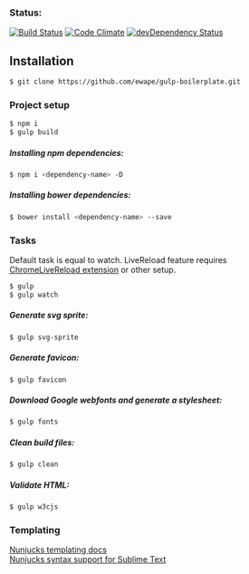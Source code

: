 ### Status:
[![Build Status](https://travis-ci.org/ewape/gulp-boilerplate.svg?branch=nunjucks)](https://travis-ci.org/ewape/gulp-boilerplate)
[![Code Climate](https://codeclimate.com/github/ewape/gulp-boilerplate/badges/gpa.svg)](https://codeclimate.com/github/ewape/gulp-boilerplate)
[![devDependency Status](https://img.shields.io/david/dev/ewape/gulp-boilerplate.svg)](https://david-dm.org/ewape/gulp-boilerplate?type=dev)

## Installation
```sh
$ git clone https://github.com/ewape/gulp-boilerplate.git
```

### Project setup
```sh
$ npm i
$ gulp build
```

##### Installing npm dependencies:
```sh
$ npm i <dependency-name> -D
```
##### Installing bower dependencies:
```sh
$ bower install <dependency-name> --save
```

### Tasks
Default task is equal to watch.
LiveReload feature requires <a href="https://chrome.google.com/webstore/detail/livereload/jnihajbhpnppcggbcgedagnkighmdlei" target="_blank">ChromeLiveReload extension</a> or other setup.
```sh
$ gulp
$ gulp watch
```

##### Generate svg sprite:
```sh
$ gulp svg-sprite
```

##### Generate favicon:
```sh
$ gulp favicon
```

##### Download Google webfonts and generate a stylesheet:
```sh
$ gulp fonts
```

##### Clean build files:
```sh
$ gulp clean
```
##### Validate HTML:
```sh
$ gulp w3cjs
```
### Templating
<a href="https://mozilla.github.io/nunjucks/templating.html" target="_blank">Nunjucks templating docs</a><br>
<a href="https://github.com/mogga/sublime-nunjucks/blob/master/Nunjucks.tmLanguage" target="_blank">Nunjucks syntax support for Sublime Text</a>
